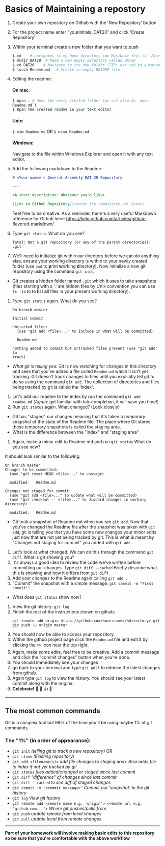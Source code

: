 # Basics of Maintaining a repostory

1. Create your own repository on Github with the 'New Repository' button
1. For the project name enter "yourinitials_DAT20" and click 'Create
   Repository'
1. Within your terminal create a new folder that you want to push

    ```bash
    $ cd    # navigates to my home directory (on Mac/Unix this is `/Users/Name` which is aliased as ~)
    $ mkdir DAT20  # Make a new empty directory called DAT20
    $ cd DAT20    # Navigate to the new folder (TIP: use tab to autocomplete!!)
    $ touch Readme.md   # Create an empty README file
    ```

1. Editing the readme:

   #### On mac:
   ```bash
   $ open . # Open the newly created folder (we can also do `open
   Readme.md`)
   $ Open the created readme in your text editor
   ```
   
   #### Unix:
   `$ vim Readme.md`
   OR 
   `$ nano Readme.md`
     
   #### Windows:
   Navigate to the file within Windows Explorer and open it with any text editor.

1. Add the following markdown to the Readme.:

   ```markdown
   # <Your name>'s General Assembly DAT 20 Repository
   
   ---
   
   <A short description: Whatever you'd like>
   
   [Link to Github Repository](<enter the repository url here>)
   
   ```
   
   Feel free to be creative. As a reminder, there's a very useful Markdown reference for Github here:
   https://help.github.com/articles/github-flavored-markdown/

1. Type `git status`. What do you see?
   ```
   fatal: Not a git repository (or any of the parent directories): .git
   ```

1. We'll need to initialize git within our directory before we can do
   anything else.
   ensure your working directory is within to your newly created folder (use `pwd`
to **p**rint **w**orking **d**irectory). Now initialize a new git repository using the command `git init`. 
  - Git creates a hidden folder named `.git` which it uses to take
snapshots (files starting with a '.' are hidden files by Unix convention
you can use `ls -la` to to **l**ist **a**ll files in your present
working directory).
1. Type `git status` again. What do you see?
   ```
   On branch master
   
   Initial commit
   
   Untracked files:
     (use "git add <file>..." to include in what will be committed)
   
     Readme.md
   
   nothing added to commit but untracked files present (use "git add" to
   track)
   ```
  - *What git is telling you:* Git is now watching for changes in this directory and sees that you've added a file called `Readme.md` which it isn't yet tracking. Git doesn't track changes to files until you
explicitly tell git to do so using the command `git add`. The collection of directories and files being tracked by git is called the 'index'.
1. Let's add our readme to the index by run the command `git add readme.md` (*Again*: get familiar with
   tab-completion, it will save you time!)
1. Run `git status` again. What changed? (Look closely)
  - Git has "staged" our changes meaning that it's taken a *temporary*
snapshot of the state of the Readme file. The place where Git stores
these temporary snapshots is called the staging area.
  - What is the difference between the "index" and "staging area"
1. Again, make a minor edit to Readme.md and run `git status` What do
   you see now?

  It should look similar to the following: 

   ```
   On branch master
   Changes to be committed:
     (use "git reset HEAD <file>..." to unstage)
   
     modified:   Readme.md
   
   Changes not staged for commit:
     (use "git add <file>..." to update what will be committed)
     (use "git checkout -- <file>..." to discard changes in working
   directory)
   
     modified:   Readme.md
   ```
  - Git took a snapshot of Readme.md when you ran `git add`. Now that you've changed the
Readme file after the snapshot was taken with `git add`, git is telling
you that you have some new changes your minor edits just now that are not yet being tracked by
git. This is what is meant by "Changes not staging for commit" you added
with `git add`.

1. Let's look at what changed. We can do this through the command `git diff`. What is git showing you?
1. It's always a good idea to review the code we've written before
   committing our changes. Type `git diff --cached` Briefly describe what this is showing and how
it differs from `git diff`.
1. Add your changes to the Readme again calling `git add .`
1. "Commit" the snapshot with a simple message. `git commit -m "First commit!"` 
  - What does `git status` show now?
1. View the git history: `git log`
1. Finish the rest of the instructions shown on github:
   ```
   git remote add origin https://github.com/<username>/<directory>.git
   git push -u origin master
   ```
1. You should now be able to access your repository.
2. Within the github project page click the `Readme.md` file and edit it by clicking the :pencil2: icon near the top right.
3. Again, make some edits, feel free to be creative. Add a commit message and click the "commit changes" button when you're done.
4. You should immediately see your changes
5. go back to your terminal and type `git pull` to retrieve the latest changes from github.
6. Again type `git log` to view the history. You should see your latest commit along with the original.
6. **Celebrate!** :clap: :clap: :+1: :beers:

---

## The most common commands

Git is a complex tool but 99% of the time you'll be using maybe 1% of git commands.

### The "1%" (in order of appearance):
   - `git init` *(telling git to track a new repository)*
     OR 
   - `git clone` *(Existing repository)*
   - `git add <filename(s)>` *add file changes to staging area. Also adds file to index if not yet tracked by git*
   - `git status`  *files added/changed or staged since last commit*
   - `git diff`  *"difference" of changes since last commit*
   - `git diff --cached` *to see diff of staged changes*
   - `git commit -m "<commit message>"`  *Commit our 'snapshot' to the git history*
   - `git log` *View git history*
   - `git remote add <remote name e.g. 'origin'> <remote url e.g. 'github.com...'>` *Where git pushes/pulls from*
   - `git push` *update remote from local changes*
   - `git pull` *update local from remote changes*

---

**Part of your homework will involve making basic edits to this repository
so be sure that you're comfortable with the above workflow**
